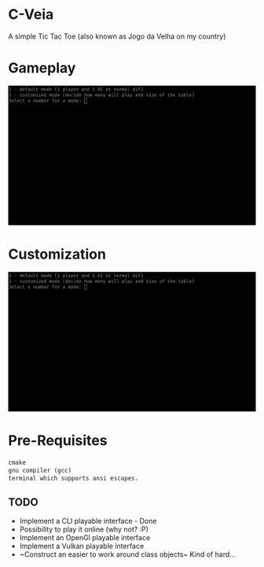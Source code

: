 # C-Veia
A simple Tic Tac Toe (also known as Jogo da Velha on my country)

# Gameplay

![alt text](https://github.com/Thinkaboutmin/C-Veia/blob/master/gif/play_game.gif)

# Customization

![alt text](https://github.com/Thinkaboutmin/C-Veia/blob/master/gif/game_custom.gif)

# Pre-Requisites
```
cmake
gnu compiler (gcc)
terminal which supports ansi escapes.
```
## TODO

* Implement a CLI playable interface - Done
* Possibility to play it online (why not? :P) 
* Implement an OpenGl playable interface
* Implement a Vulkan playable interface
* ~Construct an easier to work around class objects~ Kind of hard...
